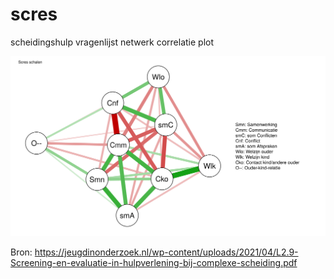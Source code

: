 # scres
scheidingshulp vragenlijst netwerk correlatie plot

![Netwerk correlatie plot](qgraph.png)

Bron: https://jeugdinonderzoek.nl/wp-content/uploads/2021/04/L2.9-Screening-en-evaluatie-in-hulpverlening-bij-complexe-scheiding.pdf
